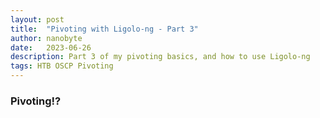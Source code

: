 ```yaml
---
layout: post
title:  "Pivoting with Ligolo-ng - Part 3"
author: nanobyte
date:   2023-06-26
description: Part 3 of my pivoting basics, and how to use Ligolo-ng
tags: HTB OSCP Pivoting
---
```


<h3>Pivoting!?</h3>

